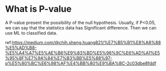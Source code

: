# What is P-value

A P-value present the possibility of the null hypothesis. Usually, if P<0.05, we can say that the statistics data has Significant difference. Then we can use ML to classified data.


ref:https://medium.com/@chih.sheng.huang821/%E7%B5%B1%E8%A8%88%E5%AD%B8-%E5%A4%A7%E5%AE%B6%E9%83%BD%E5%96%9C%E6%AD%A1%E5%95%8F%E7%9A%84%E7%B3%BB%E5%88%97-p%E5%80%BC%E6%98%AF%E4%BB%80%E9%BA%BC-2c03dbe8fddf
